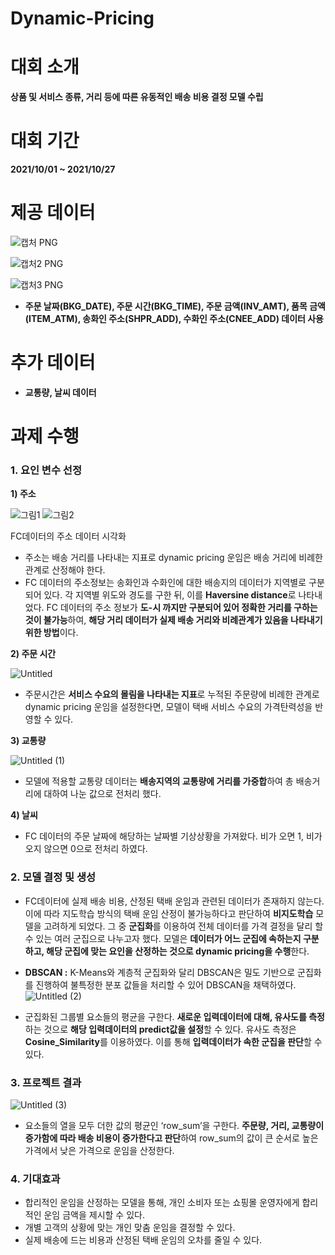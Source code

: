 # Dynamic-Pricing

# 대회 소개

**상품 및 서비스 종류, 거리 등에 따른 유동적인 배송 비용 결정 모델 수립** 

# 대회 기간

**2021/10/01 ~ 2021/10/27**

# 제공 데이터
![캡처 PNG](https://user-images.githubusercontent.com/76585610/152686411-f8239a6b-3b3c-4b8d-844d-fd64882c0037.png)

![캡처2 PNG](https://user-images.githubusercontent.com/76585610/152686439-e1e2b0a3-e0a1-4595-a5f0-dd4de32e76d8.png)

![캡처3 PNG](https://user-images.githubusercontent.com/76585610/152686455-a0642f2b-04c8-47c4-9409-7a039c397fc6.png)


- **주문 날짜(BKG_DATE), 주문 시간(BKG_TIME), 주문 금액(INV_AMT), 품목 금액(ITEM_ATM),  송화인 주소(SHPR_ADD), 수화인 주소(CNEE_ADD) 데이터 사용**

# 추가 데이터

- **교통량, 날씨 데이터**

# 과제 수행

### 1. 요인 변수 선정

**1) 주소**

![그림1](https://user-images.githubusercontent.com/76585610/152686476-13ce9f52-d3b0-4dad-b2d7-1d42a5cbb349.png)
![그림2](https://user-images.githubusercontent.com/76585610/152686477-9bf48679-a309-41e3-ad95-70009264cbca.png)


FC데이터의 주소 데이터 시각화 

- 주소는 배송 거리를 나타내는 지표로 dynamic pricing 운임은 배송 거리에 비례한 관계로 산정해야 한다.
- FC 데이터의 주소정보는 송화인과 수화인에 대한 배송지의 데이터가 지역별로 구분되어 있다. 각 지역별 위도와 경도를 구한 뒤, 이를 **Haversine distance**로 나타내었다. FC 데이터의 주소 정보가 **도-시 까지만 구분되어 있어 정확한 거리를 구하는 것이 불가능**하여, **해당 거리 데이터가 실제 배송 거리와 비례관계가 있음을 나타내기 위한 방법**이다.

**2) 주문 시간**

![Untitled](https://user-images.githubusercontent.com/76585610/152686507-0d931db6-be6c-4a69-b790-deb2629719fc.png)

 

- 주문시간은 **서비스 수요의 몰림을 나타내는 지표**로 누적된 주문량에 비례한 관계로 dynamic pricing 운임을 설정한다면, 모델이 택배 서비스 수요의 가격탄력성을 반영할 수 있다.

**3) 교통량**

![Untitled (1)](https://user-images.githubusercontent.com/76585610/152686535-d36883e5-9ba8-4115-a10c-6a493fc4b902.png)


- 모델에 적용할 교통량 데이터는 **배송지역의 교통량에 거리를 가중합**하여 총 배송거리에 대하여 나눈 값으로 전처리 했다.

**4) 날씨**

- FC 데이터의 주문 날짜에 해당하는 날짜별 기상상황을 가져왔다. 비가 오면 1, 비가 오지 않으면 0으로 전처리 하였다.

### 2. 모델 결정 및 생성

- FC데이터에 실제 배송 비용, 산정된 택배 운임과 관련된 데이터가 존재하지 않는다. 이에 따라 지도학습 방식의 택배 운임 산정이 불가능하다고 판단하여 **비지도학습** 모델을 고려하게 되었다. 그 중 **군집화**를 이용하여 전체 데이터를 가격 결정을 달리 할 수 있는 여러 군집으로 나누고자 했다. 모델은 **데이터가 어느 군집에 속하는지 구분하고, 해당 군집에 맞는 요인을 산정하는 것으로 dynamic pricing을 수행**한다.
- **DBSCAN :** K-Means와 계층적 군집화와 달리 DBSCAN은 밀도 기반으로 군집화를 진행하여 불특정한 분포 값들을 처리할 수 있어 DBSCAN을 채택하였다.
![Untitled (2)](https://user-images.githubusercontent.com/76585610/152686543-941871b7-b7f1-4407-a7a5-ab01947c52c8.png)


- 군집화된 그룹별 요소들의 평균을 구한다. **새로운 입력데이터에 대해, 유사도를 측정**하는 것으로 **해당 입력데이터의 predict값을 설정**할 수 있다. 유사도 측정은 **Cosine_Similarity**를 이용하였다. 이를 통해 **입력데이터가 속한 군집을 판단**할 수 있다.

### 3. 프로젝트 결과
![Untitled (3)](https://user-images.githubusercontent.com/76585610/152686552-3e1026db-7397-4d11-a400-d23e347b8d15.png)

- 요소들의 열을 모두 더한 값의 평균인 ‘row_sum’을 구한다. **주문량, 거리, 교통량이 증가함에 따라 배송 비용이 증가한다고 판단**하여 row_sum의 값이 큰 순서로 높은 가격에서 낮은 가격으로 운임을 산정한다.


### 4. 기대효과

- 합리적인 운임을 산정하는 모델을 통해, 개인 소비자 또는 쇼핑몰 운영자에게 합리적인 운임 금액을 제시할 수 있다.
- 개별 고객의 상황에 맞는 개인 맞춤 운임을 결정할 수 있다.
- 실제 배송에 드는 비용과 산정된 택배 운임의 오차를 줄일 수 있다.
